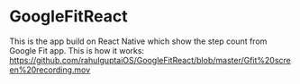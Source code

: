 # GoogleFitReact

This is the app build on React Native which show the step count from Google Fit app.
This is how it works:
https://github.com/rahulguptaiOS/GoogleFitReact/blob/master/Gfit%20screen%20recording.mov
